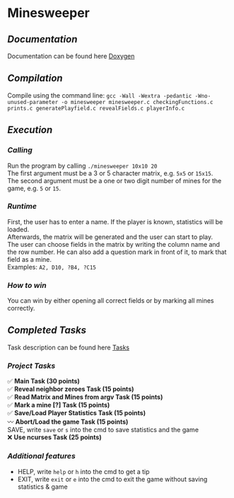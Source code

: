 # Minesweeper
## *Documentation*
Documentation can be found here [Doxygen](doxygen/)
## *Compilation*
Compile using the command line: `gcc -Wall -Wextra -pedantic -Wno-unused-parameter -o minesweeper minesweeper.c checkingFunctions.c prints.c generatePlayfield.c revealFields.c playerInfo.c`  
## *Execution*
### *Calling*
Run the program by calling `./minesweeper 10x10 20`  
The first argument must be a 3 or 5 character matrix, e.g. `5x5` or `15x15`.  
The second argument must be a one or two digit number of mines for the game, e.g. `5` or `15`.  
### *Runtime*
First, the user has to enter a name. 
If the player is known, statistics will be loaded.  
Afterwards, the matrix will be generated and the user can start to play.  
The user can choose fields in the matrix by writing the column name and the row number. He can also add a question mark in front of it, to mark that field as a mine.  
Examples: `A2, D10, ?B4, ?C15`  
### *How to win*
You can win by either opening all correct fields or by marking all mines correctly.  
## *Completed Tasks*
Task description can be found here [Tasks](TASK.adoc)
### *Project Tasks*
:white_check_mark: **Main Task (30 points)**  
:white_check_mark: **Reveal neighbor zeroes Task (15 points)**  
:white_check_mark: **Read Matrix and Mines from argv Task (15 points)**  
:white_check_mark: **Mark a mine [?] Task (15 points)**  
:white_check_mark: **Save/Load Player Statistics Task (15 points)**  
:wavy_dash: **Abort/Load the game Task (15 points)**  
SAVE, write `save` or `s` into the cmd to save statistics and the game  
:x: **Use ncurses Task (25 points)**
### *Additional features*
* HELP, write `help` or `h` into the cmd to get a tip  
* EXIT, write `exit` or `e` into the cmd to exit the game without saving statistics & game  
